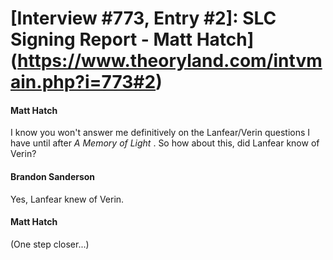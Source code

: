 # [Interview #773, Entry #2]: SLC Signing Report - Matt Hatch](https://www.theoryland.com/intvmain.php?i=773#2)

#### Matt Hatch

I know you won't answer me definitively on the Lanfear/Verin questions I have until after
*A Memory of Light*
. So how about this, did Lanfear know of Verin?

#### Brandon Sanderson

Yes, Lanfear knew of Verin.

#### Matt Hatch

(One step closer...)

